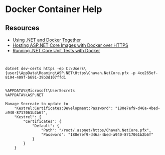 ﻿# Docker Container Help

## Resources
- [Using .NET and Docker Together](https://blogs.msdn.microsoft.com/dotnet/2018/06/13/using-net-and-docker-together-dockercon-2018-update/?mkt_tok=eyJpIjoiTnpGa1lqVTNZMkl3TlRWaCIsInQiOiJsaEpab3VUdVBMMVNWVkxNb3VRSVl5SFpmT3hlS3cwaWFmQ3p2c1FCODBoMVwvdkhoTkNsV1B1UVVaazI2VzhLbzNKYjdJdkNpMWphMThLbVlLWTlXKzl3VFVUck9LOVwvWlJMSTJjZEhUMCtuRm1mekVxdERidFdpd3Y4T0hMMVlQIn0%3D)
- [Hosting ASP.NET Core Images with Docker over HTTPS](https://github.com/dotnet/dotnet-docker/blob/master/samples/aspnetapp/aspnetcore-docker-https.md)
- [Running .NET Core Unit Tests with Docker](https://github.com/dotnet/dotnet-docker/blob/master/samples/dotnetapp/dotnet-docker-unit-testing.md)

```


dotnet dev-certs https -ep C:\Users\{user}\AppData\Roaming\ASP.NET\Https\Chavah.NetCore.pfx -p 4ce265ef-8194-409f-b691-39b3d107ffd1


%APPDATA%\Microsoft\UserSecrets
%APPDATA%\ASP.NET

Manage Secreate to update to
    "Kestrel:Certificates:Development:Password": "180e7ef9-d46a-4bed-a940-8717061b2b6f",
    "Kestrel": {
        "Certificates": {
            "Default": {
                "Path": "/root/.aspnet/https/Chavah.NetCore.pfx",
                "Password": "180e7ef9-d46a-4bed-a940-8717061b2b6f"
            }
        }
    }
```
